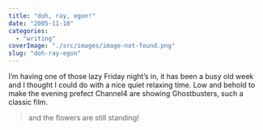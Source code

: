 ```yaml
---
title: "doh, ray, egon!"
date: "2005-11-18"
categories: 
  - "writing"
coverImage: "./src/images/image-not-found.png"
slug: "doh-ray-egon"
---
```


I’m having one of those lazy Friday night’s in, it has been a busy old week and I thought I could do with a nice quiet relaxing time. Low and behold to make the evening prefect Channel4 are showing Ghostbusters, such a classic film.

> and the flowers are still standing!
